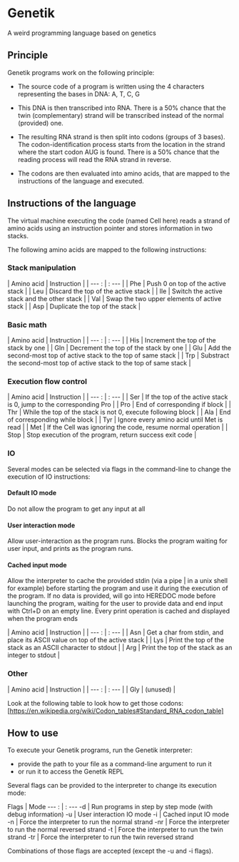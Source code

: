 # Genetik

A weird programming language based on genetics

## Principle

Genetik programs work on the following principle:

- The source code of a program is written using the 4 characters representing the bases in DNA: A, T, C, G

- This DNA is then transcribed into RNA. There is a 50% chance that the twin (complementary) strand will be transcribed instead of the normal (provided) one.

- The resulting RNA strand is then split into codons (groups of 3 bases). The codon-identification process starts from the location in the strand where the start codon AUG is found.
There is a 50% chance that the reading process will read the RNA strand in reverse.

- The codons are then evaluated into amino acids, that are mapped to the instructions of the language and executed.

## Instructions of the language

The virtual machine executing the code (named Cell here) reads a strand of amino acids using an instruction pointer and stores information in two stacks.

The following amino acids are mapped to the following instructions:

### Stack manipulation

| Amino acid | Instruction |
| --- : | : --- |
| Phe | Push 0 on top of the active stack |
| Leu | Discard the top of the active stack |
| Ile | Switch the active stack and the other stack |
| Val | Swap the two upper elements of active stack |
| Asp | Duplicate the top of the stack |

### Basic math

| Amino acid | Instruction |
| --- : | : --- |
| His | Increment the top of the stack by one |
| Gln | Decrement the top of the stack by one |
| Glu | Add the second-most top of active stack to the top of same stack |
| Trp | Substract the second-most top of active stack to the top of same stack |

### Execution flow control

| Amino acid | Instruction |
| --- : | : --- |
| Ser | If the top of the active stack is 0, jump to the corresponding Pro |
| Pro | End of corresponding if block |
| Thr | While the top of the stack is not 0, execute following block |
| Ala | End of corresponding while block |
| Tyr | Ignore every amino acid until Met is read |
| Met | If the Cell was ignoring the code, resume normal operation |
| Stop | Stop execution of the program, return success exit code |

### IO

Several modes can be selected via flags in the command-line to change the execution of IO instructions:

#### Default IO mode
Do not allow the program to get any input at all

#### User interaction mode

Allow user-interaction as the program runs.
Blocks the program waiting for user input, and prints as the program runs.

#### Cached input mode

Allow the interpreter to cache the provided stdin (via a pipe | in a unix shell for example) before starting the program and use it during the execution of the program.
If no data is provided, will go into HEREDOC mode before launching the program, waiting for the user to provide data and end input with Ctrl+D on an empty line.
Every print operation is cached and displayed when the program ends

| Amino acid | Instruction |
| --- : | : --- |
| Asn | Get a char from stdin, and place its ASCII value on top of the active stack |
| Lys | Print the top of the stack as an ASCII character to stdout |
| Arg | Print the top of the stack as an integer to stdout |

### Other

| Amino acid | Instruction |
| --- : | : --- |
| Gly | (unused) |

Look at the following table to look how to get those codons:
[https://en.wikipedia.org/wiki/Codon_tables#Standard_RNA_codon_table]

## How to use

To execute your Genetik programs, run the Genetik interpreter:
- provide the path to your file as a command-line argument to run it
- or run it to access the Genetik REPL

Several flags can be provided to the interpreter to change its execution mode:

Flags | Mode
--- : | : ---
-d | Run programs in step by step mode (with debug information)
-u | User interaction IO mode
-i | Cached input IO mode
-n | Force the interpreter to run the normal strand
-nr | Force the interpreter to run the normal reversed strand
-t | Force the interpreter to run the twin strand
-tr | Force the interpreter to run the twin reversed strand

Combinations of those flags are accepted (except the -u and -i flags).
